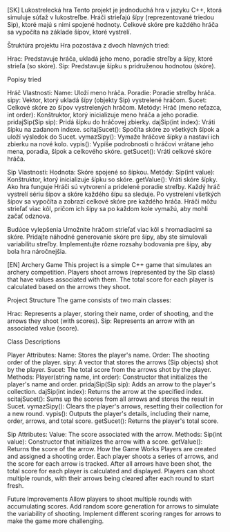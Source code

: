 [SK]
Lukostrelecká hra
Tento projekt je jednoduchá hra v jazyku C++, ktorá simuluje súťaž v lukostreľbe. Hráči strieľajú šípy (reprezentované triedou Sip), ktoré majú s nimi spojené hodnoty. Celkové skóre pre každého hráča sa vypočíta na základe šípov, ktoré vystrelí.

Štruktúra projektu
Hra pozostáva z dvoch hlavných tried:

Hrac: Predstavuje hráča, ukladá jeho meno, poradie streľby a šípy, ktoré strieľa (so skóre).
Sip: Predstavuje šípku s pridruženou hodnotou (skóre).

Popisy tried

Hráč
Vlastnosti:
Name: Uloží meno hráča.
Poradie: Poradie streľby hráča.
sipy: Vektor, ktorý ukladá šípy (objekty Sip) vystrelené hráčom.
Sucet: Celkové skóre zo šípov vystrelených hráčom.
Metódy:
Hráč (meno reťazca, int order): Konštruktor, ktorý inicializuje meno hráča a jeho poradie.
pridajSip(Sip sip): Pridá šípku do hráčovej zbierky.
dajSip(int index): Vráti šípku na zadanom indexe.
scitajSucet(): Spočíta skóre zo všetkých šípok a uloží výsledok do Sucet.
vymazSipy(): Vymaže hráčove šípky a nastaví ich zbierku na nové kolo.
vypis(): Vypíše podrobnosti o hráčovi vrátane jeho mena, poradia, šípok a celkového skóre.
getSucet(): Vráti celkové skóre hráča.

Sip
Vlastnosti:
Hodnota: Skóre spojené so šípkou.
Metódy:
Sip(int value): Konštruktor, ktorý inicializuje šípku so skóre.
getValue(): Vráti skóre šípky.
Ako hra funguje
Hráči sú vytvorení a pridelené poradie streľby.
Každý hráč vystrelí sériu šípov a skóre každého šípu sa sleduje.
Po vystrelení všetkých šípov sa vypočíta a zobrazí celkové skóre pre každého hráča.
Hráči môžu strieľať viac kôl, pričom ich šípy sa po každom kole vymažú, aby mohli začať odznova.

Budúce vylepšenia
Umožnite hráčom strieľať viac kôl s hromadiacimi sa skóre.
Pridajte náhodné generovanie skóre pre šípy, aby ste simulovali variabilitu streľby.
Implementujte rôzne rozsahy bodovania pre šípy, aby bola hra náročnejšia.

[EN]
Archery Game
This project is a simple C++ game that simulates an archery competition. Players shoot arrows (represented by the Sip class) that have values ​​associated with them. The total score for each player is calculated based on the arrows they shoot.

Project Structure
The game consists of two main classes:

Hrac: Represents a player, storing their name, order of shooting, and the arrows they shoot (with scores).
Sip: Represents an arrow with an associated value (score).

Class Descriptions

Player
Attributes:
Name: Stores the player's name.
Order: The shooting order of the player.
sipy: A vector that stores the arrows (Sip objects) shot by the player.
Sucet: The total score from the arrows shot by the player.
Methods:
Player(string name, int order): Constructor that initializes the player's name and order.
pridajSip(Sip sip): Adds an arrow to the player's collection.
dajSip(int index): Returns the arrow at the specified index.
scitajSucet(): Sums up the scores from all arrows and stores the result in Sucet.
vymazSipy(): Clears the player's arrows, resetting their collection for a new round.
vypis(): Outputs the player's details, including their name, order, arrows, and total score.
getSucet(): Returns the player's total score.

Sip
Attributes:
Value: The score associated with the arrow.
Methods:
Sip(int value): Constructor that initializes the arrow with a score.
getValue(): Returns the score of the arrow.
How the Game Works
Players are created and assigned a shooting order.
Each player shoots a series of arrows, and the score for each arrow is tracked.
After all arrows have been shot, the total score for each player is calculated and displayed.
Players can shoot multiple rounds, with their arrows being cleared after each round to start fresh.

Future Improvements
Allow players to shoot multiple rounds with accumulating scores.
Add random score generation for arrows to simulate the variability of shooting.
Implement different scoring ranges for arrows to make the game more challenging.
